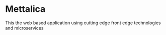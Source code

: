 # Mettalica
This the web based application using cutting edge front edge technologies and microservices 
